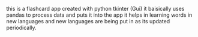 this is a flashcard app created with python tkinter (Gui) it baisically uses pandas to process data and puts it into the app
it helps in learning words in new languages and new languages are being put in as its updated periodically.





